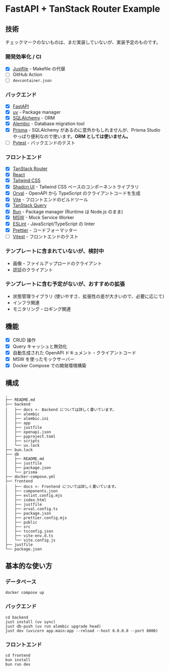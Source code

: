 # FastAPI + TanStack Router Example

## 技術

チェックマークのないものは、まだ実装していないが、実装予定のものです。

### 開発効率化 / CI
- [x] [Justfile](https://github.com/casey/just) - Makefile の代替
- [ ] GitHub Action
- [ ] `devcontainer.json`

### バックエンド
- [x] [FastAPI](https://fastapi.tiangolo.com/)
- [x] [uv](https://docs.astral.sh/uv/) - Package manager
- [x] [SQLAlchemy](https://www.sqlalchemy.org/) - ORM
- [x] [Alembic](https://alembic.sqlalchemy.org/en/latest/) - Database migration tool
- [x] [Prisma](https://www.prisma.io/) - SQLAlchemy があるのに意外かもしれませんが、Prisma Studio やっぱり便利なので使います。**ORM としては使いません。**
- [ ] [Pytest](https://docs.pytest.org/en/stable/) - バックエンドのテスト

### フロントエンド
- [x] [TanStack Router](https://tanstack.com/router/latest)
- [x] [React](https://react.dev/)
- [x] [Tailwind CSS](https://tailwindcss.com/)
- [x] [Shadcn UI](https://ui.shadcn.com/) - Tailwind CSS ベースのコンポーネントライブラリ
- [x] [Orval](https://orval.dev/) - OpenAPI から TypeScript のクライアントコードを生成
- [x] [Vite](https://vite.dev/) - フロントエンドのビルドツール
- [x] [TanStack Query](https://tanstack.com/query/latest)
- [x] [Bun](https://bun.sh/) - Package manager (Runtime は Node.js のまま)
- [x] [MSW](https://mswjs.io/) - Mock Service Worker
- [x] [ESLint](https://eslint.org/) - JavaScript/TypeScript の linter
- [x] [Prettier](https://prettier.io/) - コードフォーマッター
- [ ] [Vitest](https://vitest.dev/) - フロントエンドのテスト

### テンプレートに含まれていないが、検討中

- 画像・ファイルアップロードのクライアント
- 認証のクライアント

### テンプレートに含む予定がないが、おすすめの拡張

- 状態管理ライブラリ (使いやすさ、拡張性の差が大きいので、必要に応じて)
- インフラ関連
- モニタリング・ロギング関連
  
## 機能

- [x] CRUD 操作
- [x] Query キャッシュと無効化
- [x] 自動生成された OpenAPI ドキュメント・クライアントコード
- [x] MSW を使ったモックサーバー
- [x] Docker Compose での開発環境構築

## 構成

```
.
├── README.md
├── backend
│   ├── docs <- Backend については詳しく書いています。
│   ├── alembic
│   ├── alembic.ini
│   ├── app
│   ├── justfile
│   ├── openapi.json
│   ├── pyproject.toml
│   ├── scripts
│   └── uv.lock
├── bun.lock
├── db
│   ├── README.md
│   ├── justfile
│   ├── package.json
│   └── prisma
├── docker-compose.yml
├── frontend
│   ├── docs <- Frontend については詳しく書いています。
│   ├── components.json
│   ├── eslint.config.mjs
│   ├── index.html
│   ├── justfile
│   ├── orval.config.ts
│   ├── package.json
│   ├── prettier.config.mjs
│   ├── public
│   ├── src
│   ├── tsconfig.json
│   ├── vite-env.d.ts
│   └── vite.config.js
├── justfile
└── package.json
```

## 基本的な使い方

### データベース

```
docker compose up
```

### バックエンド

```
cd backend
just install (uv sync)
just db-push (uv run alembic upgrade head)
just dev (uvicorn app.main:app --reload --host 0.0.0.0 --port 8000)
```

### フロントエンド

```
cd frontend
bun install
bun run dev
```